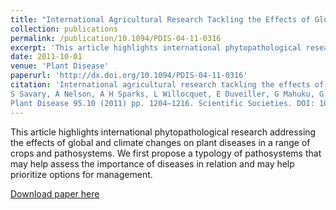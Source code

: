 ```yaml
---
title: "International Agricultural Research Tackling the Effects of Global and Climate Changes on Plant Diseases in the Developing World"
collection: publications
permalink: /publication/10.1094/PDIS-04-11-0316
excerpt: 'This article highlights international phytopathological research addressing the effects of global and climate changes on plant diseases in a range of crops and pathosystems. We first propose a typology of pathosystems that may help assess the importance of diseases in relation and may help prioritize options for management.'
date: 2011-10-01
venue: 'Plant Disease'
paperurl: 'http://dx.doi.org/10.1094/PDIS-04-11-0316'
citation: 'International agricultural research tackling the effects of global and climate changes on plant diseases in the developing world.
S Savary, A Nelson, A H Sparks, L Willocquet, E Duveiller, G Mahuku, G Forbes, K A Garrett, D Hodson, J Padgham, S Pande, M Sharma, J Yuen, A Djurle
Plant Disease 95.10 (2011) pp. 1204–1216. Scientific Societies. DOI: 10.1094/PDIS-04-11-0316'
---
```

This article highlights international phytopathological research addressing the effects of global and climate changes on plant diseases in a range of crops and pathosystems. We first propose a typology of pathosystems that may help assess the importance of diseases in relation and may help prioritize options for management.

[Download paper here](http://dx.doi.org/10.1094/PDIS-04-11-0316)

